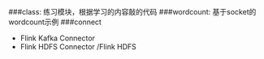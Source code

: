 ###class:
练习模块，根据学习的内容敲的代码
###wordcount:
基于socket的wordcount示例
###connect
- Flink Kafka Connector
- Flink HDFS Connector /Flink HDFS 